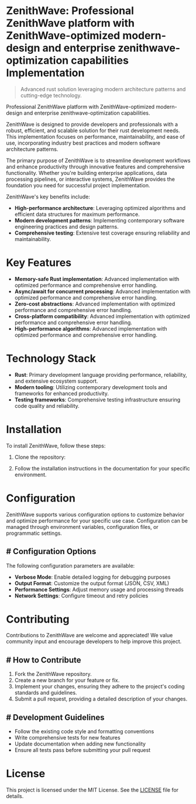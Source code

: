 <!-- fallback_ZenithWave_20250803171848_17365 -->

# ZenithWave: Professional ZenithWave platform with ZenithWave-optimized modern-design and enterprise zenithwave-optimization capabilities Implementation
> Advanced rust solution leveraging modern architecture patterns and cutting-edge technology.

Professional ZenithWave platform with ZenithWave-optimized modern-design and enterprise zenithwave-optimization capabilities.

ZenithWave is designed to provide developers and professionals with a robust, efficient, and scalable solution for their rust development needs. This implementation focuses on performance, maintainability, and ease of use, incorporating industry best practices and modern software architecture patterns.

The primary purpose of ZenithWave is to streamline development workflows and enhance productivity through innovative features and comprehensive functionality. Whether you're building enterprise applications, data processing pipelines, or interactive systems, ZenithWave provides the foundation you need for successful project implementation.

ZenithWave's key benefits include:

* **High-performance architecture**: Leveraging optimized algorithms and efficient data structures for maximum performance.
* **Modern development patterns**: Implementing contemporary software engineering practices and design patterns.
* **Comprehensive testing**: Extensive test coverage ensuring reliability and maintainability.

# Key Features

* **Memory-safe Rust implementation**: Advanced implementation with optimized performance and comprehensive error handling.
* **Async/await for concurrent processing**: Advanced implementation with optimized performance and comprehensive error handling.
* **Zero-cost abstractions**: Advanced implementation with optimized performance and comprehensive error handling.
* **Cross-platform compatibility**: Advanced implementation with optimized performance and comprehensive error handling.
* **High-performance algorithms**: Advanced implementation with optimized performance and comprehensive error handling.

# Technology Stack

* **Rust**: Primary development language providing performance, reliability, and extensive ecosystem support.
* **Modern tooling**: Utilizing contemporary development tools and frameworks for enhanced productivity.
* **Testing frameworks**: Comprehensive testing infrastructure ensuring code quality and reliability.

# Installation

To install ZenithWave, follow these steps:

1. Clone the repository:


2. Follow the installation instructions in the documentation for your specific environment.

# Configuration

ZenithWave supports various configuration options to customize behavior and optimize performance for your specific use case. Configuration can be managed through environment variables, configuration files, or programmatic settings.

## # Configuration Options

The following configuration parameters are available:

* **Verbose Mode**: Enable detailed logging for debugging purposes
* **Output Format**: Customize the output format (JSON, CSV, XML)
* **Performance Settings**: Adjust memory usage and processing threads
* **Network Settings**: Configure timeout and retry policies

# Contributing

Contributions to ZenithWave are welcome and appreciated! We value community input and encourage developers to help improve this project.

## # How to Contribute

1. Fork the ZenithWave repository.
2. Create a new branch for your feature or fix.
3. Implement your changes, ensuring they adhere to the project's coding standards and guidelines.
4. Submit a pull request, providing a detailed description of your changes.

## # Development Guidelines

* Follow the existing code style and formatting conventions
* Write comprehensive tests for new features
* Update documentation when adding new functionality
* Ensure all tests pass before submitting your pull request

# License

This project is licensed under the MIT License. See the [LICENSE](https://github.com/AbdullahRashid133/ZenithWave/blob/main/LICENSE) file for details.
